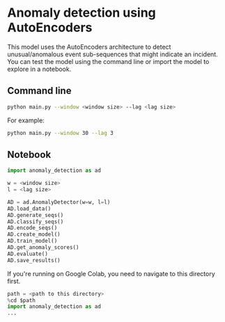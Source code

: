 # Anomaly detection using AutoEncoders
This model uses the AutoEncoders architecture to detect unusual/anomalous event sub-sequences that might indicate an incident. You can test the model using the command line or import the model to explore in a notebook.

## Command line
```bash
python main.py --window <window size> --lag <lag size>
```
For example:
```bash
python main.py --window 30 --lag 3
```

## Notebook
```Python
import anomaly_detection as ad

w = <window size>
l = <lag size>

AD = ad.AnomalyDetector(w=w, l=l)
AD.load_data()
AD.generate_seqs()
AD.classify_seqs()
AD.encode_seqs()
AD.create_model()
AD.train_model()
AD.get_anomaly_scores()
AD.evaluate()
AD.save_results()
```

If you're running on Google Colab, you need to navigate to this directory first.
```Python
path = <path to this directory>
%cd $path
import anomaly_detection as ad
...
```